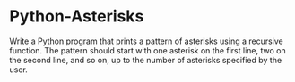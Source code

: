 # Python-Asterisks
Write a Python program that prints a pattern of asterisks using a recursive function. The pattern should start with one asterisk on the first line, two on the second line, and so on, up to the number of asterisks specified by the user.
